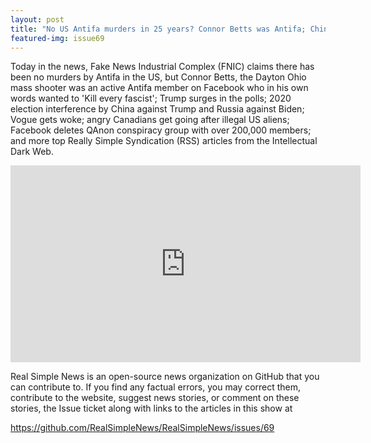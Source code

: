 ```yaml
---
layout: post
title: "No US Antifa murders in 25 years? Connor Betts was Antifa; China-Russia election interference"
featured-img: issue69
---
```


Today in the news, Fake News Industrial Complex (FNIC) claims there has been no murders by Antifa in the US, but Connor Betts, the Dayton Ohio mass shooter was an active Antifa member on Facebook who in his own words wanted to 'Kill every fascist'; Trump surges in the polls; 2020 election interference by China against Trump and Russia against Biden; Vogue gets woke; angry Canadians get going after illegal US aliens; Facebook deletes QAnon conspiracy group with over 200,000 members; and more top Really Simple Syndication (RSS) articles from the Intellectual Dark Web.

<iframe width="560" height="315" src="https://www.youtube.com/embed/PYuxJPzwWAw
" frameborder="0" allow="accelerometer; autoplay; encrypted-media; gyroscope; picture-in-picture" allowfullscreen></iframe>

Real Simple News is an open-source news organization on GitHub that you can contribute to. If you find any factual errors, you may correct them, contribute to the website, suggest news stories, or comment on these stories, the Issue ticket along with links to the articles in this show at 

<https://github.com/RealSimpleNews/RealSimpleNews/issues/69>
